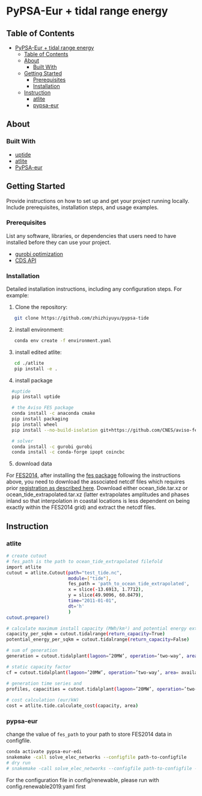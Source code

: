 # PyPSA-Eur + tidal range energy

## Table of Contents

- [PyPSA-Eur + tidal range energy](#pypsa-eur--tidal-range-energy)
  - [Table of Contents](#table-of-contents)
  - [About](#about)
    - [Built With](#built-with)
  - [Getting Started](#getting-started)
    - [Prerequisites](#prerequisites)
    - [Installation](#installation)
  - [Instruction](#instruction)
    - [atlite](#atlite)
    - [pypsa-eur](#pypsa-eur)

## About

### Built With

- [uptide](https://github.com/stephankramer/uptide)
- [atlite](https://github.com/PyPSA/atlite)
- [PyPSA-eur](https://github.com/PyPSA/pypsa-eur)


## Getting Started

Provide instructions on how to set up and get your project running locally. Include prerequisites, installation steps, and usage examples.

### Prerequisites

List any software, libraries, or dependencies that users need to have installed before they can use your project.

- [gurobi optimization](https://www.gurobi.com/academia/academic-program-and-licenses/)
- [CDS API](https://cds.climate.copernicus.eu/api-how-to)


### Installation

Detailed installation instructions, including any configuration steps. For example:

1. Clone the repository:

```bash
   git clone https://github.com/zhizhiyuyu/pypsa-tide
```

2. install environment:
```bash
   conda env create -f environment.yaml
```
3. install edited atlite:
```bash
   cd ./atlite
   pip install -e .
```

4. install package
```bash
  #uptide 
  pip install uptide

  # the Aviso FES package
  conda install -c anaconda cmake
  pip install packaging
  pip install wheel
  pip install --no-build-isolation git+https://github.com/CNES/aviso-fes/

  # solver  
  conda install -c gurobi gurobi
  conda install -c conda-forge ipopt coincbc
```
5. download data
   
  For
  [FES2014](https://www.aviso.altimetry.fr/en/data/products/auxiliary-products/global-tide-fes.html),
  after installing the [fes package](https://github.com/CNES/aviso-fes/)
  following the instructions above, you need to download the associated netcdf files
  which requires prior [registration as
  described here](
  https://www.aviso.altimetry.fr/en/data/products/auxiliary-products/global-tide-fes.html).
  Download either ocean_tide.tar.xz or ocean_tide_extrapolated.tar.xz (latter
  extrapolates amplitudes and phases inland so that interpolation in coastal
  locations is less dependent on being exactly within the FES2014 grid) and
  extract the netcdf files.

## Instruction

### atlite
```bash
# create cutout
# fes_path is the path to ocean_tide_extrapolated filefold
import atlite
cutout = atlite.Cutout(path="test_tide.nc",
                       module=["tide"],
                       fes_path = 'path_to_ocean_tide_extrapolated',
                       x = slice(-13.6913, 1.7712), 
                       y = slice(49.9096, 60.8479),
                       time="2011-01-01", 
                       dt='h' 
                       )
cutout.prepare()

# calculate maximum install capacity (MWh/km²) and potential energy extracted from tidal range (kWh/m²)
capacity_per_sqkm = cutout.tidalrange(return_capacity=True) 
potential_energy_per_sqkm = cutout.tidalrange(return_capacity=False) 

# sum of generation
generation = cutout.tidalplant(lagoon=’20MW’, operation=’two-way’, area= available_area)

# static capacity factor
cf = cutout.tidalplant(lagoon=’20MW’, operation=’two-way’, area= available_area , capacity_factor=True)

# generation time series and
profiles, capacities = cutout.tidalplant(lagoon=’20MW’, operation=’two-way’, area= available_area , layout=layout , matrix=availability , return_capacity= True)
 
# cost calculation (eur/kW)
cost = atlite.tide.calculate_cost(capacity, area)

```
### pypsa-eur
change the value of ```fes_path``` to your path to store FES2014 data in configfile.

```bash
conda activate pypsa-eur-edi
snakemake -call solve_elec_networks --configfile path-to-configfile
# dry run
# snakemake -call solve_elec_networks --configfile path-to-configfile -n
```
For the configuration file in config/renewable, please run with config.renewable2019.yaml first



